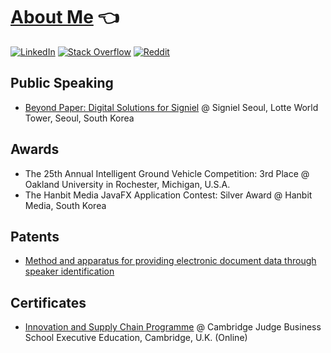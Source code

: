 # [About Me](https://madeffort.github.io) 👈

[![LinkedIn](https://img.shields.io/badge/LinkedIn-0E76A8?style=flat-square)](https://www.linkedin.com/in/madeffort/)
[![Stack Overflow](https://img.shields.io/badge/Stack%20Overflow-EF8236?style=flat-square)](https://stackoverflow.com/users/25217828/madeffort)
[![Reddit](https://img.shields.io/badge/Reddit-FF5700?style=flat-square)](https://www.reddit.com/user/Ok-Vast7149/)


## Public Speaking

* [Beyond Paper: Digital Solutions for Signiel](/assets/signiel_speaking.gif) @ Signiel Seoul, Lotte World Tower, Seoul, South Korea

## Awards

* The 25th Annual Intelligent Ground Vehicle Competition: 3rd Place @ Oakland University in Rochester, Michigan, U.S.A.
* The Hanbit Media JavaFX Application Contest: Silver Award @ Hanbit Media, South Korea

## Patents

* [Method and apparatus for providing electronic document data through speaker identification](https://patents.google.com/patent/KR102280453B1/en)

## Certificates

* [Innovation and Supply Chain Programme](https://www.credential.net/467e723e-06a7-4681-95bb-b157a7b08450#gs.ggt6d6) @ Cambridge Judge Business School Executive Education, Cambridge, U.K. (Online)
